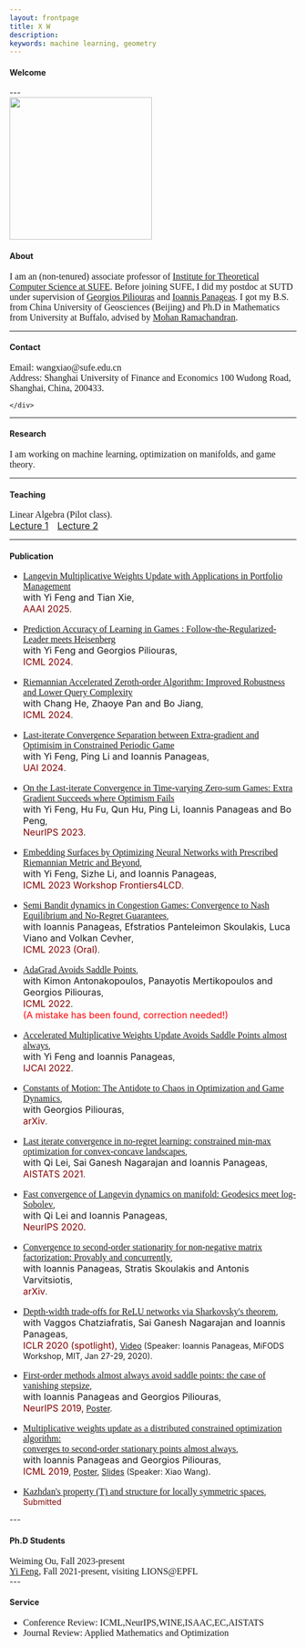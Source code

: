 ```yaml
---
layout: frontpage
title: X W
description:   
keywords: machine learning, geometry
---
```

  <div class="welcome">
        <h4><a name="Welcome"></a><!--<img src="../assets/webpage.jpg" width="150" height="200">--> Welcome</h4>
        </div>
---    

  <div class="container1">
        <img src="../assets/WechatIMG22321.jpg" width="250" height="250">
  <h4>About</h4>
    <font size="3" face="Georgia">I am an (non-tenured) associate professor of <a href="http://itcs.shufe.edu.cn/">Institute for Theoretical Computer Science at SUFE</a>. Before joining SUFE, I did my postdoc at SUTD under supervision of <a href="https://people.sutd.edu.sg/~georgios/">Georgios Piliouras</a> and <a href="https://panageas.github.io/">Ioannis Panageas</a>.  I got my B.S. from China University of Geosciences (Beijing) and Ph.D in Mathematics from University at Buffalo, advised by <a href="http://www.buffalo.edu/cas/math/people/faculty/ramachandran.html">Mohan Ramachandran</a>.
        </font>
   
</div>

---
<div class="contact">
    <h4>Contact</h4>
    <font size="3" face="Georgia">
    Email: wangxiao@sufe.edu.cn<br/>
    Address: Shanghai University of Finance and Economics
100 Wudong Road, Shanghai, China, 200433.
        </font>

    </div>

---
<div class="container2">
<h4><a name="Research interests"></a>Research</h4>
    <font size="3" face="Georgia">I am working on machine learning, optimization on manifolds, and game theory</font>.
<!--
<ul><font size="3" face="Georgia">
    <li>Machine Learning</li>
    <li>Optimization</li>
    <li>Game Theory</li>
    <li>Differential Geometry</li>
    </font>
</ul>
-->
</div>
<!--
#<h4><a name="Education"></a>Education & Work</h4>
#<ul>
#   <li>Postdoc Research Fellow, Singapore University of Technology and Design, PI: Georgios Piliouras<br/>
#   02/2018-Present</li>
# <li>Instructor of Math Department, University at Buffalo, SUNY<br/> 
#    08/2014-08/2017</li>
#<li>Ph.D in Mathematics, University at Buffalo, SUNY, 2010-2017<br/>
#   <ul>
#       <li>Subject: Differential Geometry, Locally Symmetric Spaces</li>
#       <li>Advisor: Mohan Ramachandran</li>
#       <li>Dissertation: Complex hyperbolic manifolds and structure of exotic hyperbolic manifolds</li>
#   </ul></li>
#<li>B.S. in Geophysics, China University of Geosciences, 2005-2009</li>
#</ul>
-->



---
<div class="container2">
<h4><a name="Teaching"></a>Teaching</h4>
    <font size="3" face="Georgia">Linear Algebra (Pilot class)</font>.
    <br/> <font size="3"><a href="assets/L1.pdf">Lecture 1</a></font> &nbsp;&nbsp; <font size="3"><a href="assets/L2.pdf">Lecture 2</a></font> 
</div>



---
<h4><a name="Publications"></a>Publication</h4>
<ul>
  <li><font size="3" face="Georgia"> <a href="https://arxiv.org/abs/2502.19210">Langevin Multiplicative Weights Update with Applications in Portfolio Management</a></font>
    <br/><font size="3">with Yi Feng and Tian Xie</font>,
    <br/><font size="3" color="maroon">AAAI 2025</font>.
  </li>
  <br/>
  <li><font size="3" face="Georgia"> <a href="https://arxiv.org/abs/2406.10603">Prediction Accuracy of Learning in Games : Follow-the-Regularized-Leader meets Heisenberg</a></font>
    <br/><font size="3">with Yi Feng and Georgios Piliouras</font>,
    <br/><font size="3" color="maroon">ICML 2024</font>.
  </li>
  <br/>
  <li><font size="3" face="Georgia">	<a href="https://arxiv.org/abs/2405.05713">Riemannian Accelerated Zeroth-order Algorithm: Improved Robustness and Lower Query Complexity</a></font>
    <br/><font size="3">with Chang He, Zhaoye Pan and Bo Jiang</font>,
    <br/><font size="3" color="maroon">ICML 2024</font>.
  </li>
  <br/>
  <li><font size="3" face="Georgia"><a href="https://arxiv.org/abs/2406.10605">Last-iterate Convergence Separation between Extra-gradient and Optimisim in Constrained Periodic Game </a></font>
    <br/><font size="3">with Yi Feng, Ping Li and Ioannis Panageas</font>,
    <br/><font size="3" color="maroon">UAI 2024</font>.
  </li>
  <br/>
  <li><font size="3" face="Georgia"> <a href="https://arxiv.org/pdf/2310.02604.pdf">On the Last-iterate Convergence in Time-varying Zero-sum Games: Extra Gradient Succeeds where Optimism Fails</a></font>
    <br/><font size="3">with Yi Feng, Hu Fu, Qun Hu, Ping Li, Ioannis Panageas and Bo Peng</font>,
    <br/><font size="3" color="maroon">NeurIPS 2023</font>.
  </li>
  <br/>
   <li><font size="3" face="Georgia"> <a href="https://openreview.net/pdf?id=d7RVnbohqf">Embedding Surfaces by Optimizing Neural Networks with Prescribed Riemannian Metric and Beyond</a></font>,
     <br/><font size="3">with Yi Feng, Sizhe Li, and Ioannis Panageas</font>,
        <br/> <font size="3" color="maroon">ICML 2023 Workshop Frontiers4LCD</font>. 
    </li>
  <br/>
   <li><font size="3" face="Georgia"> <a href="https://arxiv.org/abs/2306.15543">Semi Bandit dynamics in Congestion Games: Convergence to Nash Equilibrium and No-Regret Guarantees</a></font>,
     <br/><font size="3">with Ioannis Panageas, Efstratios Panteleimon Skoulakis, Luca Viano and Volkan Cevher</font>,
        <br/> <font size="3" color="maroon">ICML 2023 (Oral)</font>. 
    </li>
  <br/>
  <li><font size="3" face="Georgia"><a href="assets/AdaGrad_Saddles.pdf">AdaGrad Avoids Saddle Points</a></font>,  
     <br/><font size="3">with Kimon Antonakopoulos, Panayotis Mertikopoulos and Georgios Piliouras</font>,
        <br/> <font size="3" color="maroon">ICML 2022</font>. 
    <br/> <font size="3" color="red"> (A mistake has been found, correction needed!) </font>
    </li>
  <br/>
  <li> <font size="3" face="Georgia"> <a href="https://arxiv.org/abs/2204.11407">Accelerated Multiplicative Weights Update Avoids Saddle Points almost always</a></font>,
    <br/> <font size="3">with Yi Feng and Ioannis Panageas</font>,
    <br/> <font size="3" color="maroon">IJCAI 2022</font>.
    </li>
  <br/>
  <li> <font size="3" face="Georgia"> <a href="https://arxiv.org/abs/2109.03974">Constants of Motion: The Antidote to Chaos in Optimization and Game Dynamics</a></font>,
    <br/> <font size="3">with Georgios Piliouras</font>,
    <br/> <font size="3" color="maroon">arXiv</font>.
    </li>
  <br/>
  <li> <font size="3" face="Georgia"> <a href="https://arxiv.org/abs/2002.06768">Last iterate convergence in no-regret learning: constrained min-max optimization for convex-concave landscapes</a></font>,
        <br/> <font size="3">with Qi Lei, Sai Ganesh Nagarajan and Ioannis Panageas</font>,
        <br/> <font size="3" color="maroon">AISTATS 2021</font>.
    </li>
    <br/>
    <li> <font size="3" face="Georgia"> <a href="https://arxiv.org/abs/2010.05263">Fast convergence of Langevin dynamics on manifold: Geodesics meet log-Sobolev</a></font>,
      <br/> <font size="3">with Qi Lei and Ioannis Panageas</font>,
      <br/> <font size="3" color="maroon">NeurIPS 2020.</font>
     </li>
  <br/>
    <li> <font size="3" face="Georgia"> <a href="https://arxiv.org/abs/2002.11323">Convergence to second-order stationarity for non-negative matrix factorization: Provably and concurrently</a></font>,
      <br/> <font size="3">with Ioannis Panageas, Stratis Skoulakis and Antonis Varvitsiotis</font>,
      <br/> <font size="3" color="maroon">arXiv</font>.
     </li> 
  <br/>
    <li> <font size="3" face="Georgia"><a href="https://arxiv.org/abs/1912.04378">Depth-width trade-offs for ReLU networks via Sharkovsky's theorem</a></font>, 
        <br/> <font size="3">with Vaggos Chatziafratis, Sai Ganesh Nagarajan and Ioannis Panageas</font>,
        <br/> <font size="3" color="maroon">ICLR 2020 (spotlight), </font> <!--<a href="https://arxiv.org/abs/1912.04378">arXiv</a>,--> <a href="https://www.youtube.com/watch?v=HNQ204BmOQ8">Video</a> (Speaker: Ioannis Panageas, MiFODS Workshop, MIT, Jan 27-29, 2020).
    </li>
    <br/>
   <li> <font size="3" face="Georgia"><a href="http://arxiv.org/abs/1906.07772">First-order methods almost always avoid saddle points: the case of vanishing stepsize</a></font>, 
       <br/> <font size="3">with Ioannis Panageas and Georgios Piliouras</font>,
       <br/> <font size="3" color="maroon">NeurIPS 2019,</font> <!--<a href="http://arxiv.org/abs/1906.07772">arXiv</a>,--> <a href="https://www.dropbox.com/s/y25vze12a2lpivv/NIPS19_poster.pdf?dl=0">Poster</a>.
    </li>
    <br/>
   <li> <font size="3" face="Georgia"><a href="http://arxiv.org/abs/1810.05355">Multiplicative weights update as a distributed constrained optimization algorithm: <br/> converges to second-order stationary points almost always</a></font>, 
       <br/><font size="3">with Ioannis Panageas and Georgios Piliouras</font>,
       <br/> <font size="3" color="maroon">ICML 2019</font>, <!--<a href="http://arxiv.org/abs/1810.05355">arXiv</a>,--> <a href="https://www.dropbox.com/s/qs9nr6pgycnboy7/poster_ICML_xiao2.pdf?dl=0">Poster</a>, <a href="https://www.dropbox.com/s/fh9j5scf2kaofca/main%20copy.pdf?dl=0">Slides</a> (Speaker: Xiao Wang).
    </li>
    <br/>
    <li><font size="3" face="Georgia"><a href="assets/main.pdf">Kazhdan's property (T) and structure for locally symmetric spaces</a></font>, 
        <br/> <font color="maroon">Submitted </font> 
    </li>
</ul>   
---
<!--
<h4><a name="Working & Submitted"></a>Working & Submitted</h4>
   1. Kazhdan's property (T) and structure for locally symmetric spaces [PDF]({{ BASE_PATH }}/assets/main.pdf)
-->
<div class="container3">
<h4><a name="Students"></a>Ph.D Students</h4>
  <font size="3" face="Georgia"> Weiming Ou, Fall 2023-present</font>
  <br/>
<font size="3" face="Georgia"><a href="https://sites.google.com/view/yifeng95524/home">Yi Feng</a>, Fall 2021-present, visiting LIONS@EPFL</font>

  </div>
---

<div class="container">
    <!--
    <h4><a name="News"></a>News</h4>
    <ul>
        <li>"Geometry, topology and game theory", Research Jam, SUTD, 09/25/2019</li>
        <li>"First-order methods almost always avoid saddle points: the case of vanishing stepsize",<br/> with Ioannis Panageas and Georgios Piliouras,<br/> accepted in NeurIPS 2019</li>
        <li>"Multiplicative weights updates as a distributed constrained optimization algorithm: converges to second-order stationary points almost always",<br/>with Ioannis Panageas and Georgios Piliouras,<br/> accepted in ICML 2019</li>
    </ul>
    -->
            
   <h4><a name="Service"></a>Service</h4>
    <ul>
        <li><font size="3" face="Georgia">Conference Review: ICML,NeurIPS,WINE,ISAAC,EC,AISTATS</font></li>
        <li><font size="3" face="Georgia">Journal Review: Applied Mathematics and Optimization</font></li> 
    </ul>

</div>


